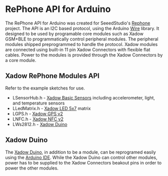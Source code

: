 # RePhone API for Arduino
The RePhone API for Arduino was created for SeeedStudio's [Rephone](https://wiki.seeedstudio.com/RePhone/) project.
The API is an I2C based protocol, using the Arduino [Wire](https://www.arduino.cc/en/Reference/Wire) library. It designed to be used by programable core modules such as Xadow GSM+BLE to programmatically control peripheral modules. The peripheral modules shipped preprogrammed to handle the protocol. Xadow modules are connected using  built-in 11 pin Xadow Connectors with flexible flat cables. Power to the modules is provided through the Xadow Connectors by a core module.

## Xadow RePhone Modules API
Refer to the example sketches for use.
* LSensorHub.h - [Xadow Basic Sensors](https://wiki.seeedstudio.com/Xadow_Basic_Sensors/) including accelerometer, light, and temperature sensors
* LLedMatrix.h - [Xadow LED 5x7](https://wiki.seeedstudio.com/Xadow_LED_5x7/) matrix
* LGPS.h - [Xadow GPS v2](https://wiki.seeedstudio.com/Xadow_GPS_V2/)
* LNFC.h - [Xadow NFC v2](https://wiki.seeedstudio.com/Xadow_NFC_v2/)
* LWs2812.h - [Xadow Duino](https://wiki.seeedstudio.com/Xadow_Duino/)

## Xadow Duino
The [Xadow Duino](https://wiki.seeedstudio.com/Xadow_Duino/), in addition to be a module, can be reprogramed easily using the [Arduino IDE](https://www.arduino.cc/en/Main/Software). While the Xadow Duino can control other modules, power has to be supplied to the Xadow Connectors beakout pins in order to power the other modules.
